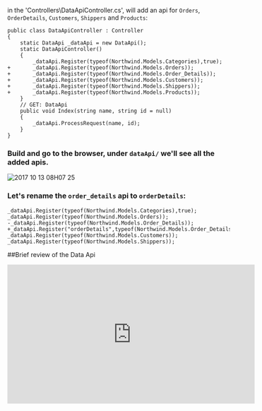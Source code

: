 ﻿
in the 'Controllers\DataApiController.cs', will add an api for `Orders`, `OrderDetails`, `Customers`, `Shippers` and `Products`:
```csdiff
public class DataApiController : Controller
{
    static DataApi _dataApi = new DataApi();
    static DataApiController()
    {
        _dataApi.Register(typeof(Northwind.Models.Categories),true);
+       _dataApi.Register(typeof(Northwind.Models.Orders));
+       _dataApi.Register(typeof(Northwind.Models.Order_Details));
+       _dataApi.Register(typeof(Northwind.Models.Customers));
+       _dataApi.Register(typeof(Northwind.Models.Shippers));
+       _dataApi.Register(typeof(Northwind.Models.Products));
    }
    // GET: DataApi
    public void Index(string name, string id = null)
    {
        _dataApi.ProcessRequest(name, id);
    }
}
```

### Build and go to the browser, under `dataApi/` we'll see all the added apis.
![2017 10 13 08H07 25](../2017-10-13_08h07_25.gif)
### Let's rename the `order_details` api to `orderDetails`:
```csdiff
_dataApi.Register(typeof(Northwind.Models.Categories),true);
_dataApi.Register(typeof(Northwind.Models.Orders));
-_dataApi.Register(typeof(Northwind.Models.Order_Details));
+_dataApi.Register("orderDetails",typeof(Northwind.Models.Order_Details));
_dataApi.Register(typeof(Northwind.Models.Customers));
_dataApi.Register(typeof(Northwind.Models.Shippers));

```


##Brief review of the Data Api
<iframe width="560" height="315" src="https://www.youtube.com/embed/lMVPcf-OCj0" frameborder="0" allowfullscreen></iframe>